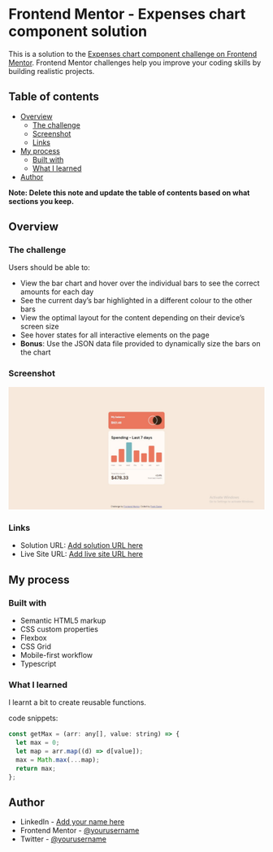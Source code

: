 # Frontend Mentor - Expenses chart component solution

This is a solution to the [Expenses chart component challenge on Frontend Mentor](https://www.frontendmentor.io/challenges/expenses-chart-component-e7yJBUdjwt). Frontend Mentor challenges help you improve your coding skills by building realistic projects. 

## Table of contents

- [Overview](#overview)
  - [The challenge](#the-challenge)
  - [Screenshot](#screenshot)
  - [Links](#links)
- [My process](#my-process)
  - [Built with](#built-with)
  - [What I learned](#what-i-learned)
- [Author](#author)

**Note: Delete this note and update the table of contents based on what sections you keep.**

## Overview

### The challenge

Users should be able to:

- View the bar chart and hover over the individual bars to see the correct amounts for each day
- See the current day’s bar highlighted in a different colour to the other bars
- View the optimal layout for the content depending on their device’s screen size
- See hover states for all interactive elements on the page
- **Bonus**: Use the JSON data file provided to dynamically size the bars on the chart

### Screenshot

![](./dist/images/ecc.jpg)
### Links

- Solution URL: [Add solution URL here](https://www.frontendmentor.io/solutions/expenses-chart-component-solution-using-typescript-xQliehG9-i)
- Live Site URL: [Add live site URL here](https://expenses-chart-component-beryl.vercel.app/)

## My process

### Built with

- Semantic HTML5 markup
- CSS custom properties
- Flexbox
- CSS Grid
- Mobile-first workflow
- Typescript

### What I learned

I learnt a bit to create reusable functions.

code snippets:
```js
const getMax = (arr: any[], value: string) => {
  let max = 0;
  let map = arr.map((d) => d[value]);
  max = Math.max(...map);
  return max;
};
```

## Author

- LinkedIn - [Add your name here](https://www.linkedin.com/in/frank-ezene-454679171/)
- Frontend Mentor - [@yourusername](https://www.frontendmentor.io/profile/frank1003A)
- Twitter - [@yourusername](https://twitter.com/FrankEzene)


